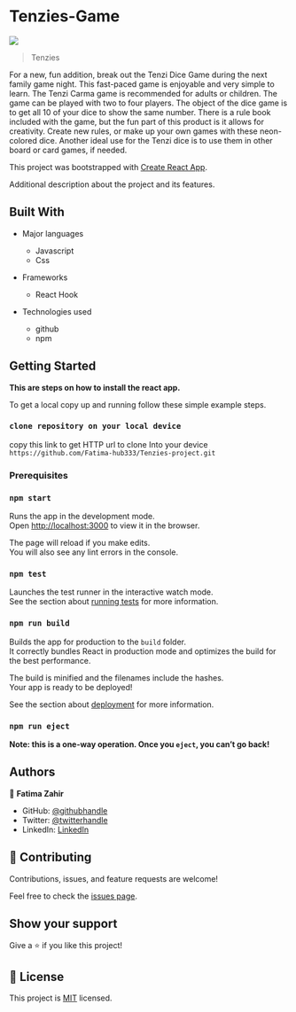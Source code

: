 # Tenzies-Game

![](https://img.shields.io/badge/TenziesGame-blueviolet)


> Tenzies

For a new, fun addition, break out the Tenzi Dice Game during the next family game night. This fast-paced game is enjoyable and very simple to learn. The Tenzi Carma game is recommended for adults or children. The game can be played with two to four players. The object of the dice game is to get all 10 of your dice to show the same number. There is a rule book included with the game, but the fun part of this product is it allows for creativity. Create new rules, or make up your own games with these neon-colored dice. Another ideal use for the Tenzi dice is to use them in other board or card games, if needed.

This project was bootstrapped with [Create React App](https://github.com/facebook/create-react-app).


Additional description about the project and its features.

## Built With

- Major languages
  - Javascript
  - Css

- Frameworks
  - React Hook

- Technologies used
  - github
  - npm

## Getting Started

**This are steps on how to install the react app.**

To get a local copy up and running follow these simple example steps.

### `clone repository on your local device`

copy this link to get HTTP url to clone Into your device `https://github.com/Fatima-hub333/Tenzies-project.git`


### Prerequisites

### `npm start`

Runs the app in the development mode.\
Open [http://localhost:3000](http://localhost:3000) to view it in the browser.

The page will reload if you make edits.\
You will also see any lint errors in the console.

### `npm test`

Launches the test runner in the interactive watch mode.\
See the section about [running tests](https://facebook.github.io/create-react-app/docs/running-tests) for more information.

### `npm run build`

Builds the app for production to the `build` folder.\
It correctly bundles React in production mode and optimizes the build for the best performance.

The build is minified and the filenames include the hashes.\
Your app is ready to be deployed!

See the section about [deployment](https://facebook.github.io/create-react-app/docs/deployment) for more information.

### `npm run eject`

**Note: this is a one-way operation. Once you `eject`, you can’t go back!**

## Authors

👤 **Fatima Zahir**

- GitHub: [@githubhandle](https://github.com/Fatima-hub333)
- Twitter: [@twitterhandle](https://twitter.com/Fatima_developr)
- LinkedIn: [LinkedIn](https://www.linkedin.com/in/fatimaa-zahir/)

## 🤝 Contributing

Contributions, issues, and feature requests are welcome!

Feel free to check the [issues page](https://github.com/Fatima-hub333/Tenzies-project/issues).

## Show your support

Give a ⭐️ if you like this project!


## 📝 License

This project is [MIT](./MIT.md) licensed.